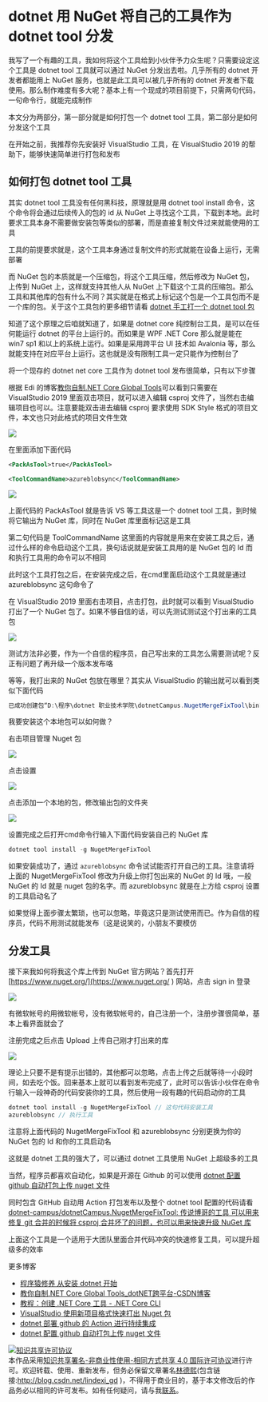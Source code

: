 # dotnet 用 NuGet 将自己的工具作为 dotnet tool 分发

我写了一个有趣的工具，我如何将这个工具给到小伙伴予力众生呢？只需要设定这个工具是 dotnet tool 工具就可以通过 NuGet 分发出去啦。几乎所有的 dotnet 开发者都能用上 NuGet 服务，也就是此工具可以被几乎所有的 dotnet 开发者下载使用。那么制作难度有多大呢？基本上有一个现成的项目前提下，只需两句代码，一句命令行，就能完成制作

<!--more-->
<!-- CreateTime:2020/3/5 9:26:17 -->

<!-- 发布 -->

本文分为两部分，第一部分就是如何打包一个 dotnet tool 工具，第二部分是如何分发这个工具

在开始之前，我推荐你先安装好 VisualStudio 工具，在 VisualStudio 2019 的帮助下，能够快速简单进行打包和发布

## 如何打包 dotnet tool 工具

其实 dotnet tool 工具没有任何黑科技，原理就是用 dotnet tool install 命令，这个命令将会通过后续传入的包的 id 从 NuGet 上寻找这个工具，下载到本地。此时要求工具本身不需要做安装包等类似的部署，而是直接复制文件过来就能使用的工具

工具的前提要求就是，这个工具本身通过复制文件的形式就能在设备上运行，无需部署

而 NuGet 包的本质就是一个压缩包，将这个工具压缩，然后修改为 NuGet 包，上传到 NuGet 上，这样就支持其他人从 NuGet 上下载这个工具的压缩包。那么工具和其他库的包有什么不同？其实就是在格式上标记这个包是一个工具包而不是一个库的包。关于这个工具包的更多细节请看 [dotnet 手工打一个 dotnet tool 包](https://blog.lindexi.com/post/dotnet-%E6%89%8B%E5%B7%A5%E6%89%93%E4%B8%80%E4%B8%AA-dotnet-tool-%E5%8C%85.html )

知道了这个原理之后咱就知道了，如果是 dotnet core 纯控制台工具，是可以在任何能运行 dotnet 的平台上运行的。而如果是 WPF .NET Core 那么就是能在 win7 sp1 和以上的系统上运行。如果是采用跨平台 UI 技术如 Avalonia 等，那么就能支持在对应平台上运行。这也就是没有限制工具一定只能作为控制台了

将一个现存的 dotnet net core 工具作为 dotnet tool 发布很简单，只有以下步骤

根据 Edi 的博客[教你自制.NET Core Global Tools](https://blog.csdn.net/sD7O95O/article/details/90322977 )可以看到只需要在 VisualStudio 2019 里面双击项目，就可以进入编辑 csproj 文件了，当然右击编辑项目也可以。注意要能双击进去编辑 csproj 要求使用 SDK Style 格式的项目文件，本文也只对此格式的项目文件生效

<!-- ![](image/dotnet 用 NuGet 将自己的工具作为 dotnet tool 分发/dotnet 用 NuGet 将自己的工具作为 dotnet tool 分发0.png) -->

![](http://image.acmx.xyz/lindexi%2F2020228858381651.jpg)

在里面添加下面代码

```xml
<PackAsTool>true</PackAsTool>

<ToolCommandName>azureblobsync</ToolCommandName>
```

<!-- ![](image/dotnet 用 NuGet 将自己的工具作为 dotnet tool 分发/dotnet 用 NuGet 将自己的工具作为 dotnet tool 分发1.png) -->

![](http://image.acmx.xyz/lindexi%2F202022885910226.jpg)

上面代码的 PackAsTool 就是告诉 VS 等工具这是一个 dotnet tool 工具，到时候将它输出为 NuGet 库，同时在 NuGet 库里面标记这是工具

第二句代码是 ToolCommandName 这里面的内容就是用来在安装工具之后，通过什么样的命令启动这个工具，换句话说就是安装工具用的是 NuGet 包的 Id 而和执行工具用的命令可以不相同

此时这个工具打包之后，在安装完成之后，在cmd里面启动这个工具就是通过 azureblobsync 这句命令了

在 VisualStudio 2019 里面右击项目，点击打包，此时就可以看到 VisualStudio 打出了一个 NuGet 包了。如果不够自信的话，可以先测试测试这个打出来的工具包

<!-- ![](image/dotnet 用 NuGet 将自己的工具作为 dotnet tool 分发/dotnet 用 NuGet 将自己的工具作为 dotnet tool 分发2.png) -->

![](http://image.acmx.xyz/lindexi%2F202022885949895.jpg)

测试方法非必要，作为一个自信的程序员，自己写出来的工具怎么需要测试呢？反正有问题了再升级一个版本发布咯

等等，我打出来的 NuGet 包放在哪里？其实从 VisualStudio 的输出就可以看到类似下面代码

```csharp
已成功创建包“D:\程序\dotnet 职业技术学院\dotnetCampus.NugetMergeFixTool\bin\Debug\NugetMergeFixTool.1.0.6.nupkg”
```

我要安装这个本地包可以如何做？

右击项目管理 Nuget 包

<!-- ![](image/VisualStudio 使用新项目格式快速打出 Nuget 包/VisualStudio 使用新项目格式快速打出 Nuget 包8.png) -->

![](http://image.acmx.xyz/lindexi%2F2018101511234592)

点击设置

<!-- ![](image/VisualStudio 使用新项目格式快速打出 Nuget 包/VisualStudio 使用新项目格式快速打出 Nuget 包9.png) -->

![](http://image.acmx.xyz/lindexi%2F2018101511246876)

点击添加一个本地的包，修改输出包的文件夹

<!-- ![](image/VisualStudio 使用新项目格式快速打出 Nuget 包/VisualStudio 使用新项目格式快速打出 Nuget 包10.png) -->

![](http://image.acmx.xyz/lindexi%2F20181015112432959)

设置完成之后打开cmd命令行输入下面代码安装自己的 NuGet 库

```csharp
dotnet tool install -g NugetMergeFixTool 
```

如果安装成功了，通过 `azureblobsync` 命令试试能否打开自己的工具。注意请将上面的 NugetMergeFixTool 修改为升级上你打包出来的 NuGet 的 Id 哦，一般 NuGet 的 Id 就是 nuget 包的名字。而 azureblobsync 就是在上方给 csproj 设置的工具启动名了

如果觉得上面步骤太繁琐，也可以忽略，毕竟这只是测试使用而已。作为自信的程序员，代码不用测试就能发布（这是说笑的，小朋友不要模仿

## 分发工具

接下来我如何将我这个库上传到 NuGet 官方网站？首先打开 [https://www.nuget.org/](https://www.nuget.org/ ) 网站，点击 sign in 登录

<!-- ![](image/dotnet 用 NuGet 将自己的工具作为 dotnet tool 分发/dotnet 用 NuGet 将自己的工具作为 dotnet tool 分发3.png) -->

![](http://image.acmx.xyz/lindexi%2F202022898331084.jpg)

有微软帐号的用微软帐号，没有微软帐号的，自己注册一个，注册步骤很简单，基本上看界面就会了

注册完成之后点击 Upload 上传自己刚才打出来的库

<!-- ![](image/dotnet 用 NuGet 将自己的工具作为 dotnet tool 分发/dotnet 用 NuGet 将自己的工具作为 dotnet tool 分发4.png) -->

![](http://image.acmx.xyz/lindexi%2F202022899306735.jpg)

理论上只要不是有提示出错的，其他都可以忽略，点击上传之后就等待一小段时间，如去吃个饭。回来基本上就可以看到发布完成了，此时可以告诉小伙伴在命令行输入一段神奇的代码安装你的工具，然后使用一段有趣的代码启动你的工具

```csharp
dotnet tool install -g NugetMergeFixTool // 这句代码安装工具
azureblobsync // 执行工具
```

注意将上面代码的 NugetMergeFixTool 和 azureblobsync 分别更换为你的 NuGet 包的 Id 和你的工具启动名

这就是 dotnet 工具的强大了，可以通过 dotnet 工具使用 NuGet 上超级多的工具

当然，程序员都喜欢自动化，如果是开源在 Github 的可以使用 [dotnet 配置 github 自动打包上传 nuget 文件](https://blog.lindexi.com/post/dotnet-%E9%85%8D%E7%BD%AE-github-%E8%87%AA%E5%8A%A8%E6%89%93%E5%8C%85%E4%B8%8A%E4%BC%A0-nuget-%E6%96%87%E4%BB%B6.html )

同时包含 GitHub 自动用 Action 打包发布以及整个 dotnet tool 配置的代码请看 [dotnet-campus/dotnetCampus.NugetMergeFixTool: 传说博哥的工具 可以用来修复 git 合并的时候将 csproj 合并坏了的问题，也可以用来快速升级 NuGet 库](https://github.com/dotnet-campus/dotnetCampus.NugetMergeFixTool )

上面这个工具是一个适用于大团队里面合并代码冲突的快速修复工具，可以提升超级多的效率

更多博客

- [程序猿修养 从安装 dotnet 开始](https://blog.lindexi.com/post/%E7%A8%8B%E5%BA%8F%E7%8C%BF%E4%BF%AE%E5%85%BB-%E4%BB%8E%E5%AE%89%E8%A3%85-dotnet-%E5%BC%80%E5%A7%8B.html)
- [教你自制.NET Core Global Tools_dotNET跨平台-CSDN博客](https://blog.csdn.net/sD7O95O/article/details/90322977 )
- [教程：创建 .NET Core 工具 - .NET Core CLI](https://docs.microsoft.com/zh-cn/dotnet/core/tools/global-tools-how-to-create )
- [VisualStudio 使用新项目格式快速打出 Nuget 包](https://blog.lindexi.com/post/VisualStudio-%E4%BD%BF%E7%94%A8%E6%96%B0%E9%A1%B9%E7%9B%AE%E6%A0%BC%E5%BC%8F%E5%BF%AB%E9%80%9F%E6%89%93%E5%87%BA-Nuget-%E5%8C%85.html)
- [dotnet 部署 github 的 Action 进行持续集成](https://blog.lindexi.com/post/dotnet-%E9%83%A8%E7%BD%B2-github-%E7%9A%84-Action-%E8%BF%9B%E8%A1%8C%E6%8C%81%E7%BB%AD%E9%9B%86%E6%88%90.html )
- [dotnet 配置 github 自动打包上传 nuget 文件](https://blog.lindexi.com/post/dotnet-%E9%85%8D%E7%BD%AE-github-%E8%87%AA%E5%8A%A8%E6%89%93%E5%8C%85%E4%B8%8A%E4%BC%A0-nuget-%E6%96%87%E4%BB%B6.html )

<a rel="license" href="http://creativecommons.org/licenses/by-nc-sa/4.0/"><img alt="知识共享许可协议" style="border-width:0" src="https://licensebuttons.net/l/by-nc-sa/4.0/88x31.png" /></a><br />本作品采用<a rel="license" href="http://creativecommons.org/licenses/by-nc-sa/4.0/">知识共享署名-非商业性使用-相同方式共享 4.0 国际许可协议</a>进行许可。欢迎转载、使用、重新发布，但务必保留文章署名[林德熙](http://blog.csdn.net/lindexi_gd)(包含链接:http://blog.csdn.net/lindexi_gd )，不得用于商业目的，基于本文修改后的作品务必以相同的许可发布。如有任何疑问，请与我[联系](mailto:lindexi_gd@163.com)。
